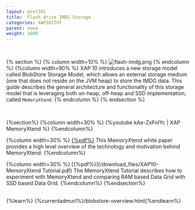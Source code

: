 ```yaml
---
layout: post101
title:  Flash drive IMDG Storage
categories: XAP101TUT
parent: none
weight: 1600
---
```


<br>

{% section %}
{% column  width=10% %}
![flash-imdg.png](/attachment_files/subject/flash-imdg.png)
{% endcolumn %}
{%column width=90% %}
XAP 10 introduces a new storage model called BlobStore Storage Model, which allows an external storage medium (one that does not reside on the JVM heap) to store the IMDG data. This guide describes the general architecture and functionality of this storage model that is leveraging both on-heap, off-heap and SSD implementation, called `MemoryXtend`.
{% endcolumn %}
{% endsection %}

<br>


{%section%}
{%column width=30%  %}
{%youtube kAe-ZxFnIYc | XAP MemoryXtend %}
{%endcolumn%}

{%column width=30%  %}
[{%pdf%}](/download_files/White-Paper-ssd-V2.pdf)
This MemoryXtend white paper provides a high level overview of the technology and motivation behind MemoryXtend.
{%endcolumn%}

{%column width=30%  %}
[{%pdf%}](/download_files/XAP10–MemoryXtend Tutorial.pdf)
The MemoryXtend Tutorial describes how to experiment with MemoryXtend and comparing RAM based Data Grid with SSD based Data Grid.
{%endcolumn%}
{%endsection%}

<br>
{%learn%} {%currentadmurl%}/blobstore-overview.html{%endlearn%}

